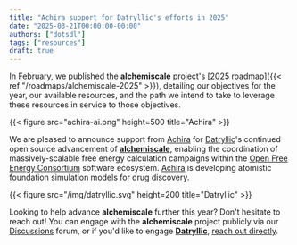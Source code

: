 ```yaml
---
title: "Achira support for Datryllic's efforts in 2025"
date: "2025-03-21T00:00:00-00:00"
authors: ["dotsdl"]
tags: ["resources"]
draft: true
---
```


In February, we published the **alchemiscale** project's [2025 roadmap]({{< ref "/roadmaps/alchemiscale-2025" >}}), detailing our objectives for the year, our available resources, and the path we intend to take to leverage these resources in service to those objectives.

{{< figure src="achira-ai.png" height=500 title="Achira" >}}

We are pleased to announce support from [Achira](https://achira.ai/) for [Datryllic](https://datryllic.com/)'s continued open source advancement of [**alchemiscale**](https://alchemiscale.org), enabling the coordination of massively-scalable free energy calculation campaigns within the [Open Free Energy Consortium](https://openfree.energy) software ecosystem.
[Achira](https://achira.ai/) is developing atomistic foundation simulation models for drug discovery.

{{< figure src="/img/datryllic.svg" height=200 title="Datryllic" >}}

Looking to help advance **alchemiscale** further this year? Don't hesitate to reach out!
You can engage with the **alchemiscale** project publicly via our [Discussions](https://github.com/OpenFreeEnergy/alchemiscale/discussions) forum, or if you'd like to engage [**Datryllic**](https://datryllic.com/), [reach out directly](mailto:info@datryllic.com).
